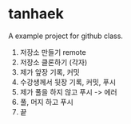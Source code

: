 # tanhaek
A example project for github class. 


1. 저장소 만들기  remote
2. 저장소 클론하기 (각자)
3. 제가 앞장 기록, 커밋
4. 수강생께서 뒷장 기록, 커밋, 푸시
5. 제가 풀을 하지 않고 푸시 -> 에러
6. 풀, 머지 하고 푸시
7. 끝

